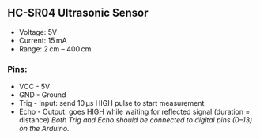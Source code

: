 ## HC-SR04 Ultrasonic Sensor

- Voltage: 5V
- Current: 15 mA
- Range: 2 cm – 400 cm

### Pins:

- VCC - 5V
- GND - Ground
- Trig - Input: send 10 μs HIGH pulse to start measurement
- Echo - Output: goes HIGH while waiting for reflected signal (duration = distance)
*Both Trig and Echo should be connected to digital pins (0–13) on the Arduino.*
